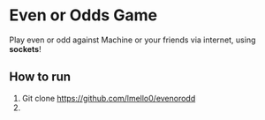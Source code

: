 # Even or Odds Game

Play even or odd against Machine or your friends via internet, using **sockets**!

## How to run

1. Git clone https://github.com/lmello0/evenorodd
2. 